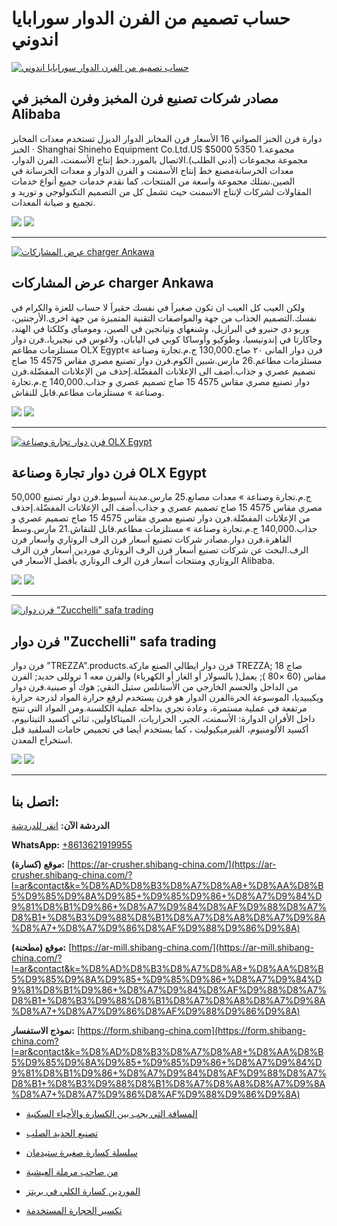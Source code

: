 # حساب تصميم من الفرن الدوار سورابايا اندوني

<a href="https://swt.shibang-china.com/?l=ar&img&k=%D8%AD%D8%B3%D8%A7%D8%A8+%D8%AA%D8%B5%D9%85%D9%8A%D9%85+%D9%85%D9%86+%D8%A7%D9%84%D9%81%D8%B1%D9%86+%D8%A7%D9%84%D8%AF%D9%88%D8%A7%D8%B1+%D8%B3%D9%88%D8%B1%D8%A7%D8%A8%D8%A7%D9%8A%D8%A7+%D8%A7%D9%86%D8%AF%D9%88%D9%86%D9%8A" target="_blank">![حساب تصميم من الفرن الدوار سورابايا اندوني](http://static.shibang-china.com/all-800x300/1383.jpg)</a>

## مصادر شركات تصنيع فرن المخبز وفرن المخبز في Alibaba
دوارة فرن الخبز الصواني 16 الأسعار فرن المخابز الدوار الديزل تستخدم معدات المخابز الخبز &middot; Shanghai Shineho Equipment Co.Ltd.US $5000 5350 مجموعة.1 مجموعة مجموعات (أدني الطلب).الاتصال بالمورد.خط إنتاج الأسمنت، الفرن الدوار، معدات الخرسانةمصنع خط إنتاج الأسمنت و الفرن الدوار و معدات الخرسانة في الصين.نمتلك مجموعة واسعة من المنتجات، كما نقدم خدمات جميع أنواع خدمات المقاولات لشركات لإنتاج الاسمنت حيث تشمل كل من التصميم التكنولوجي و توريد و تجميع و صيانة المعدات.


<a href="https://whatsapp.shibangsoft.com/WhatsApp.php" target="_blank" title="WhatsApp">![](http://static.shibang-china.com/icon/whatsapp.png)</a> <a href="https://swt.shibang-china.com/?l=ar&icon&k=%D8%AD%D8%B3%D8%A7%D8%A8+%D8%AA%D8%B5%D9%85%D9%8A%D9%85+%D9%85%D9%86+%D8%A7%D9%84%D9%81%D8%B1%D9%86+%D8%A7%D9%84%D8%AF%D9%88%D8%A7%D8%B1+%D8%B3%D9%88%D8%B1%D8%A7%D8%A8%D8%A7%D9%8A%D8%A7+%D8%A7%D9%86%D8%AF%D9%88%D9%86%D9%8A" target="_blank">![](http://static.shibang-china.com/icon/chat-ar.png)</a>

---

<a href="https://swt.shibang-china.com/?l=ar&img&k=%D8%AD%D8%B3%D8%A7%D8%A8+%D8%AA%D8%B5%D9%85%D9%8A%D9%85+%D9%85%D9%86+%D8%A7%D9%84%D9%81%D8%B1%D9%86+%D8%A7%D9%84%D8%AF%D9%88%D8%A7%D8%B1+%D8%B3%D9%88%D8%B1%D8%A7%D8%A8%D8%A7%D9%8A%D8%A7+%D8%A7%D9%86%D8%AF%D9%88%D9%86%D9%8A" target="_blank">![عرض المشاركات charger Ankawa](http://static.shibang-china.com/all-800x300/1293.jpg)</a>

## عرض المشاركات charger Ankawa
ولكن العيب كل العيب ان تكون صغيراَ في نفسك حقيراَ لا حساب للعزة والكرام في نفسك.التصميم الجذاب من جهة والمواصفات التقنية المتميزة من جهة اخرى.الأرجنتين، وريو دي جنيرو في البرازيل، وشنغهاي وتيانجين في الصين، ومومباي وكلكتا في الهند، وجاكارتا في إندونيسيا، وطوكيو وأوساكا كوبي في اليابان، ولاغوس في نيجيريا،.فرن دوار مستلزمات مطاعم OLX Egyptفرن دوار المانى ٢٠ صاج.130,000 ج.م.تجارة وصناعة » مستلزمات مطاعم.26 مارس.شبين الكوم.فرن دوار تصنيع مصري مقاس 4575 15 صاج تصميم عصري و جذاب.أضف الى الإعلانات المفضّلة.إحذف من الإعلانات المفضّلة.فرن دوار تصنيع مصري مقاس 4575 15 صاج تصميم عصري و جذاب.140,000 ج.م.تجارة وصناعة » مستلزمات مطاعم.قابل للنقاش.


<a href="https://whatsapp.shibangsoft.com/WhatsApp.php" target="_blank" title="WhatsApp">![](http://static.shibang-china.com/icon/whatsapp.png)</a> <a href="https://swt.shibang-china.com/?l=ar&icon&k=%D8%AD%D8%B3%D8%A7%D8%A8+%D8%AA%D8%B5%D9%85%D9%8A%D9%85+%D9%85%D9%86+%D8%A7%D9%84%D9%81%D8%B1%D9%86+%D8%A7%D9%84%D8%AF%D9%88%D8%A7%D8%B1+%D8%B3%D9%88%D8%B1%D8%A7%D8%A8%D8%A7%D9%8A%D8%A7+%D8%A7%D9%86%D8%AF%D9%88%D9%86%D9%8A" target="_blank">![](http://static.shibang-china.com/icon/chat-ar.png)</a>

---

<a href="https://swt.shibang-china.com/?l=ar&img&k=%D8%AD%D8%B3%D8%A7%D8%A8+%D8%AA%D8%B5%D9%85%D9%8A%D9%85+%D9%85%D9%86+%D8%A7%D9%84%D9%81%D8%B1%D9%86+%D8%A7%D9%84%D8%AF%D9%88%D8%A7%D8%B1+%D8%B3%D9%88%D8%B1%D8%A7%D8%A8%D8%A7%D9%8A%D8%A7+%D8%A7%D9%86%D8%AF%D9%88%D9%86%D9%8A" target="_blank">![فرن دوار تجارة وصناعة OLX Egypt](http://static.shibang-china.com/all-800x300/1199.jpg)</a>

## فرن دوار تجارة وصناعة OLX Egypt
50,000 ج.م.تجارة وصناعة » معدات مصانع.25 مارس.مدينة أسيوط.فرن دوار تصنيع مصري مقاس 4575 15 صاج تصميم عصري و جذاب.أضف الى الإعلانات المفضّلة.إحذف من الإعلانات المفضّلة.فرن دوار تصنيع مصري مقاس 4575 15 صاج تصميم عصري و جذاب.140,000 ج.م.تجارة وصناعة » مستلزمات مطاعم.قابل للنقاش.21 مارس.وسط القاهرة.فرن دوار.مصادر شركات تصنيع أسعار فرن الرف الروتاري وأسعار فرن الرف.البحث عن شركات تصنيع أسعار فرن الرف الروتاري موردين أسعار فرن الرف الروتاري ومنتجات أسعار فرن الرف الروتاري بأفضل الأسعار في Alibaba.


<a href="https://whatsapp.shibangsoft.com/WhatsApp.php" target="_blank" title="WhatsApp">![](http://static.shibang-china.com/icon/whatsapp.png)</a> <a href="https://swt.shibang-china.com/?l=ar&icon&k=%D8%AD%D8%B3%D8%A7%D8%A8+%D8%AA%D8%B5%D9%85%D9%8A%D9%85+%D9%85%D9%86+%D8%A7%D9%84%D9%81%D8%B1%D9%86+%D8%A7%D9%84%D8%AF%D9%88%D8%A7%D8%B1+%D8%B3%D9%88%D8%B1%D8%A7%D8%A8%D8%A7%D9%8A%D8%A7+%D8%A7%D9%86%D8%AF%D9%88%D9%86%D9%8A" target="_blank">![](http://static.shibang-china.com/icon/chat-ar.png)</a>

---

<a href="https://swt.shibang-china.com/?l=ar&img&k=%D8%AD%D8%B3%D8%A7%D8%A8+%D8%AA%D8%B5%D9%85%D9%8A%D9%85+%D9%85%D9%86+%D8%A7%D9%84%D9%81%D8%B1%D9%86+%D8%A7%D9%84%D8%AF%D9%88%D8%A7%D8%B1+%D8%B3%D9%88%D8%B1%D8%A7%D8%A8%D8%A7%D9%8A%D8%A7+%D8%A7%D9%86%D8%AF%D9%88%D9%86%D9%8A" target="_blank">![فرن دوار &quot;Zucchelli&quot; safa trading](http://static.shibang-china.com/all-800x300/1474.jpg)</a>

## فرن دوار &quot;Zucchelli&quot; safa trading
فرن دوار &quot;TREZZA&quot;.products.فرن دوار ايطالي الصنع ماركة TREZZA; 18 صاج مقاس (60 ×80 ); يعمل( بالسولار أو الغاز أو الكهرباء) والفرن معه 1 تروللى حديد; الفرن من الداخل والجسم الخارجي من الأستانلس ستيل النقي; هوك أو صينية.فرن دوار ويكيبيديا، الموسوعة الحرةالفرن الدوار هو فرن يستخدم لرفع حرارة المواد لدرجة حرارة مرتفعة في عملية مستمرة، وعادة تجري بداخله عملية الكلسنة.ومن المواد التي تنتج داخل الأفران الدوارة: الأسمنت، الجير، الحراريات، الميتاكاولين، ثنائي أكسيد التيتانيوم، أكسيد الألومنيوم، الفيرميكيوليت ، كما يستخدم أيضا في تحميص خامات السلفيد قبل استخراج المعدن.


<a href="https://whatsapp.shibangsoft.com/WhatsApp.php" target="_blank" title="WhatsApp">![](http://static.shibang-china.com/icon/whatsapp.png)</a> <a href="https://swt.shibang-china.com/?l=ar&icon&k=%D8%AD%D8%B3%D8%A7%D8%A8+%D8%AA%D8%B5%D9%85%D9%8A%D9%85+%D9%85%D9%86+%D8%A7%D9%84%D9%81%D8%B1%D9%86+%D8%A7%D9%84%D8%AF%D9%88%D8%A7%D8%B1+%D8%B3%D9%88%D8%B1%D8%A7%D8%A8%D8%A7%D9%8A%D8%A7+%D8%A7%D9%86%D8%AF%D9%88%D9%86%D9%8A" target="_blank">![](http://static.shibang-china.com/icon/chat-ar.png)</a>

---
## اتصل بنا:

**الدردشة الآن:** [انقر للدردشة](https://swt.shibang-china.com?l=ar&contact&k=%D8%AD%D8%B3%D8%A7%D8%A8+%D8%AA%D8%B5%D9%85%D9%8A%D9%85+%D9%85%D9%86+%D8%A7%D9%84%D9%81%D8%B1%D9%86+%D8%A7%D9%84%D8%AF%D9%88%D8%A7%D8%B1+%D8%B3%D9%88%D8%B1%D8%A7%D8%A8%D8%A7%D9%8A%D8%A7+%D8%A7%D9%86%D8%AF%D9%88%D9%86%D9%8A)

**WhatsApp:**  [+8613621919955](https://whatsapp.shibangsoft.com/WhatsApp.php)

**موقع (كسارة):** [https://ar-crusher.shibang-china.com/](https://ar-crusher.shibang-china.com/?l=ar&contact&k=%D8%AD%D8%B3%D8%A7%D8%A8+%D8%AA%D8%B5%D9%85%D9%8A%D9%85+%D9%85%D9%86+%D8%A7%D9%84%D9%81%D8%B1%D9%86+%D8%A7%D9%84%D8%AF%D9%88%D8%A7%D8%B1+%D8%B3%D9%88%D8%B1%D8%A7%D8%A8%D8%A7%D9%8A%D8%A7+%D8%A7%D9%86%D8%AF%D9%88%D9%86%D9%8A)

**موقع (مطحنة):** [https://ar-mill.shibang-china.com/](https://ar-mill.shibang-china.com/?l=ar&contact&k=%D8%AD%D8%B3%D8%A7%D8%A8+%D8%AA%D8%B5%D9%85%D9%8A%D9%85+%D9%85%D9%86+%D8%A7%D9%84%D9%81%D8%B1%D9%86+%D8%A7%D9%84%D8%AF%D9%88%D8%A7%D8%B1+%D8%B3%D9%88%D8%B1%D8%A7%D8%A8%D8%A7%D9%8A%D8%A7+%D8%A7%D9%86%D8%AF%D9%88%D9%86%D9%8A)

**نموذج الاستفسار:** [https://form.shibang-china.com](https://form.shibang-china.com?l=ar&contact&k=%D8%AD%D8%B3%D8%A7%D8%A8+%D8%AA%D8%B5%D9%85%D9%8A%D9%85+%D9%85%D9%86+%D8%A7%D9%84%D9%81%D8%B1%D9%86+%D8%A7%D9%84%D8%AF%D9%88%D8%A7%D8%B1+%D8%B3%D9%88%D8%B1%D8%A7%D8%A8%D8%A7%D9%8A%D8%A7+%D8%A7%D9%86%D8%AF%D9%88%D9%86%D9%8A)

* [المسافة التي يجب بين الكسارة والأحياء السكنية](../21/%D8%A7%D9%84%D9%85%D8%B3%D8%A7%D9%81%D8%A9%20%D8%A7%D9%84%D8%AA%D9%8A%20%D9%8A%D8%AC%D8%A8%20%D8%A8%D9%8A%D9%86%20%D8%A7%D9%84%D9%83%D8%B3%D8%A7%D8%B1%D8%A9%20%D9%88%D8%A7%D9%84%D8%A3%D8%AD%D9%8A%D8%A7%D8%A1%20%D8%A7%D9%84%D8%B3%D9%83%D9%86%D9%8A%D8%A9.md)

* [تصنيع الحديد الصلب](../21/%D8%AA%D8%B5%D9%86%D9%8A%D8%B9%20%D8%A7%D9%84%D8%AD%D8%AF%D9%8A%D8%AF%20%D8%A7%D9%84%D8%B5%D9%84%D8%A8.md)

* [سلسلة كسارة صغيرة ستيدمان](../22/%D8%B3%D9%84%D8%B3%D9%84%D8%A9%20%D9%83%D8%B3%D8%A7%D8%B1%D8%A9%20%D8%B5%D8%BA%D9%8A%D8%B1%D8%A9%20%D8%B3%D8%AA%D9%8A%D8%AF%D9%85%D8%A7%D9%86.md)

* [من صاحب مرملة العيشية](../22/%D9%85%D9%86%20%D8%B5%D8%A7%D8%AD%D8%A8%20%D9%85%D8%B1%D9%85%D9%84%D8%A9%20%D8%A7%D9%84%D8%B9%D9%8A%D8%B4%D9%8A%D8%A9.md)

* [الموردين كسارة الكلي في بريتز](../22/%D8%A7%D9%84%D9%85%D9%88%D8%B1%D8%AF%D9%8A%D9%86%20%D9%83%D8%B3%D8%A7%D8%B1%D8%A9%20%D8%A7%D9%84%D9%83%D9%84%D9%8A%20%D9%81%D9%8A%20%D8%A8%D8%B1%D9%8A%D8%AA%D8%B2.md)

* [تكسير الحجارة المستخدمة](../23/%D8%AA%D9%83%D8%B3%D9%8A%D8%B1%20%D8%A7%D9%84%D8%AD%D8%AC%D8%A7%D8%B1%D8%A9%20%D8%A7%D9%84%D9%85%D8%B3%D8%AA%D8%AE%D8%AF%D9%85%D8%A9.md)